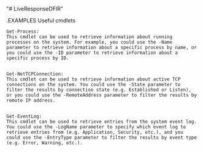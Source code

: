"# LiveResponseDFIR" 

.EXAMPLES
    Useful cmdlets
  
    Get-Process: 
    This cmdlet can be used to retrieve information about running processes on the system. For example, you could use the -Name parameter to retrieve information about a specific process by name, or you could use the -ID parameter to retrieve information about a specific process by ID.


    Get-NetTCPConnection: 
    This cmdlet can be used to retrieve information about active TCP connections on the system. You could use the -State parameter to filter the results by connection state (e.g. Established or Listen), or you could use the -RemoteAddress parameter to filter the results by remote IP address.


    Get-EventLog: 
    This cmdlet can be used to retrieve entries from the system event log. You could use the -LogName parameter to specify which event log to retrieve entries from (e.g. Application, Security, etc.), and you could use the -EntryType parameter to filter the results by event type (e.g. Error, Warning, etc.).

